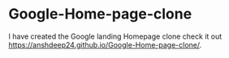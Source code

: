 # Google-Home-page-clone
I have created the Google landing Homepage clone check it out 
 https://anshdeep24.github.io/Google-Home-page-clone/.
